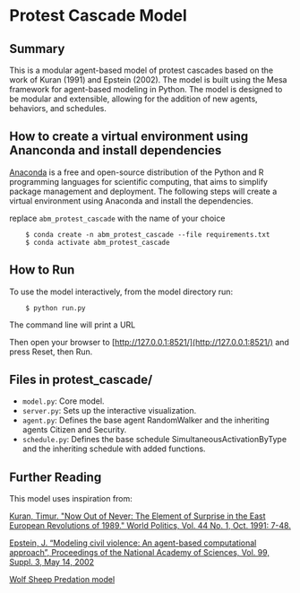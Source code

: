 # Protest Cascade Model

## Summary
This is a modular agent-based model of protest cascades based on the work of Kuran (1991) and Epstein (2002). The model is built using the Mesa framework for agent-based modeling in Python. The model is designed to be modular and extensible, allowing for the addition of new agents, behaviors, and schedules. 

## How to create a virtual environment using Ananconda and install dependencies
[Anaconda](https://www.anaconda.com/) is a free and open-source distribution of the Python and R programming languages for scientific computing, that aims to simplify package management and deployment. The following steps will create a virtual environment using Anaconda and install the dependencies.

replace `abm_protest_cascade` with the name of your choice
```
    $ conda create -n abm_protest_cascade --file requirements.txt
    $ conda activate abm_protest_cascade
```

## How to Run

To use the model interactively, from the model directory run:

```
    $ python run.py
```

The command line will print a URL

Then open your browser to [http://127.0.0.1:8521/](http://127.0.0.1:8521/) and press Reset, then Run.

## Files in protest_cascade/

* ``model.py``: Core model.
* ``server.py``: Sets up the interactive visualization.
* ``agent.py``: Defines the base agent RandomWalker and the inheriting agents Citizen and Security.
* ``schedule.py``: Defines the base schedule SimultaneousActivationByType and the inheriting schedule with added functions.

## Further Reading

This model uses inspiration from:

[Kuran, Timur. "Now Out of Never: The Element of Surprise in the East European Revolutions of 1989." World Politics, Vol. 44 No. 1, Oct. 1991: 7-48.](https://pdodds.w3.uvm.edu/files/papers/others/1991/kuran1991.pdf)

[Epstein, J. “Modeling civil violence: An agent-based computational approach”, Proceedings of the National Academy of Sciences, Vol. 99, Suppl. 3, May 14, 2002](http://www.pnas.org/content/99/suppl.3/7243.short)

[Wolf Sheep Predation model](https://github.com/projectmesa/mesa-examples/tree/main/examples/wolf_sheep)
